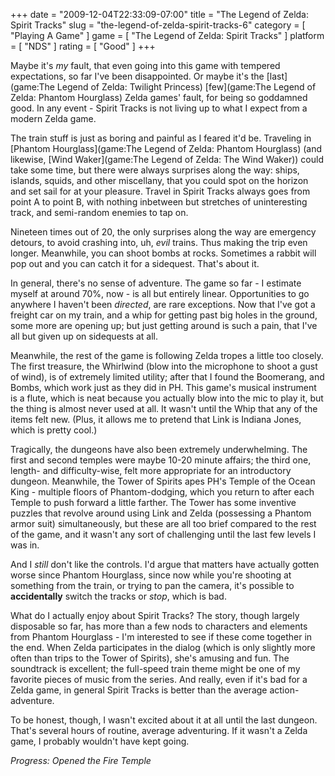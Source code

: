 +++
date = "2009-12-04T22:33:09-07:00"
title = "The Legend of Zelda: Spirit Tracks"
slug = "the-legend-of-zelda-spirit-tracks-6"
category = [ "Playing A Game" ]
game = [ "The Legend of Zelda: Spirit Tracks" ]
platform = [ "NDS" ]
rating = [ "Good" ]
+++

Maybe it's <i>my</i> fault, that even going into this game with tempered expectations, so far I've been disappointed.  Or maybe it's the [last](game:The Legend of Zelda: Twilight Princess) [few](game:The Legend of Zelda: Phantom Hourglass) Zelda games' fault, for being so goddamned good.  In any event - Spirit Tracks is not living up to what I expect from a modern Zelda game.

The train stuff is just as boring and painful as I feared it'd be.  Traveling in [Phantom Hourglass](game:The Legend of Zelda: Phantom Hourglass) (and likewise, [Wind Waker](game:The Legend of Zelda: The Wind Waker)) could take some time, but there were always surprises along the way: ships, islands, squids, and other miscellany, that you could spot on the horizon and set sail for at your pleasure.  Travel in Spirit Tracks always goes from point A to point B, with nothing inbetween but stretches of uninteresting track, and semi-random enemies to tap on.

Nineteen times out of 20, the only surprises along the way are emergency detours, to avoid crashing into, uh, <i>evil</i> trains.  Thus making the trip even longer.  Meanwhile, you can shoot bombs at rocks.  Sometimes a rabbit will pop out and you can catch it for a sidequest.  That's about it.

In general, there's no sense of adventure.  The game so far - I estimate myself at around 70%, now - is all but entirely linear.  Opportunities to go anywhere I haven't been <i>directed</i>, are rare exceptions.  Now that I've got a freight car on my train, and a whip for getting past big holes in the ground, some more are opening up; but just getting around is such a pain, that I've all but given up on sidequests at all.

Meanwhile, the rest of the game is following Zelda tropes a little too closely.  The first treasure, the Whirlwind (blow into the microphone to shoot a gust of wind), is of extremely limited utility; after that I found the Boomerang, and Bombs, which work just as they did in PH.  This game's musical instrument is a flute, which is neat because you actually blow into the mic to play it, but the thing is almost never used at all.  It wasn't until the Whip that any of the items felt new.  (Plus, it allows me to pretend that Link is Indiana Jones, which is pretty cool.)

Tragically, the dungeons have also been extremely underwhelming.  The first and second temples were maybe 10-20 minute affairs; the third one, length- and difficulty-wise, felt more appropriate for an introductory dungeon.  Meanwhile, the Tower of Spirits apes PH's Temple of the Ocean King - multiple floors of Phantom-dodging, which you return to after each Temple to push forward a little farther.  The Tower has some inventive puzzles that revolve around using Link and Zelda (possessing a Phantom armor suit) simultaneously, but these are all too brief compared to the rest of the game, and it wasn't any sort of challenging until the last few levels I was in.

And I <i>still</i> don't like the controls.  I'd argue that matters have actually gotten worse since Phantom Hourglass, since now while you're shooting at something from the train, or trying to pan the camera, it's possible to <b>accidentally</b> switch the tracks or <i>stop</i>, which is bad.

What do I actually enjoy about Spirit Tracks?  The story, though largely disposable so far, has more than a few nods to characters and elements from Phantom Hourglass - I'm interested to see if these come together in the end.  When Zelda participates in the dialog (which is only slightly more often than trips to the Tower of Spirits), she's amusing and fun.  The soundtrack is excellent; the full-speed train theme might be one of my favorite pieces of music from the series.  And really, even if it's bad for a Zelda game, in general Spirit Tracks is better than the average action-adventure.

To be honest, though, I wasn't excited about it at all until the last dungeon.  That's several hours of routine, average adventuring.  If it wasn't a Zelda game, I probably wouldn't have kept going.

<i>Progress: Opened the Fire Temple</i>
